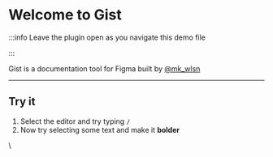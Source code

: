 # Welcome to Gist


:::info
Leave the plugin open as you navigate this demo file

:::

Gist is a documentation tool for Figma built by [@mk_wlsn](https://twitter.com/mk_wlsn)


---

## Try it


1. Select the editor and try typing `/`
2. Now try selecting some text and make it **bolder**

\
